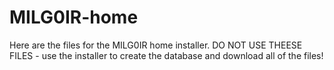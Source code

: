 # MILG0IR-home
Here are the files for the MILG0IR home installer. DO NOT USE THEESE FILES - use the installer to create the database and download all of the files!
